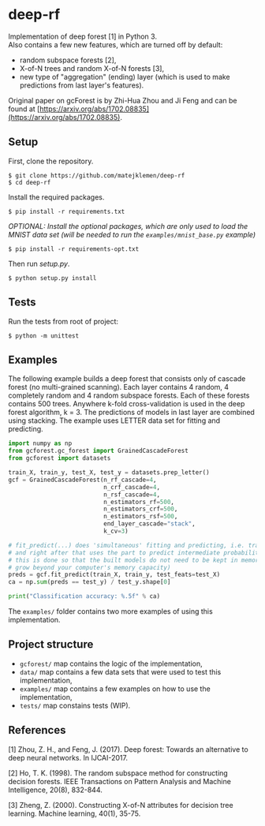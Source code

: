 # deep-rf

Implementation of deep forest \[1\] in Python 3.  
Also contains a few new features, which are turned off by default:
- random subspace forests \[2\],
- X-of-N trees and random X-of-N forests \[3\],
- new type of "aggregation" (ending) layer (which is used to make predictions
from last layer's features).

Original paper on gcForest is by Zhi-Hua Zhou and Ji Feng and can be found at
[https://arxiv.org/abs/1702.08835](https://arxiv.org/abs/1702.08835).

## Setup
First, clone the repository.  
```
$ git clone https://github.com/matejklemen/deep-rf
$ cd deep-rf
```  
Install the required packages.
```
$ pip install -r requirements.txt 
```
*OPTIONAL: Install the optional packages, which are only used to load the MNIST data set (will be
needed to run the `examples/mnist_base.py` example)*
```
$ pip install -r requirements-opt.txt
```

Then run *setup.py*.  
```
$ python setup.py install
```

## Tests

Run the tests from root of project:
```
$ python -m unittest
```

## Examples
The following example builds a deep forest that consists only of cascade forest (no
multi-grained scanning). Each layer contains 4 random, 4 completely random and 4 random
subspace forests. Each of these forests contains 500 trees. Anywhere k-fold
cross-validation is used in the deep forest algorithm, k = 3. The predictions of models
in last layer are combined using stacking. The example uses LETTER data set for fitting
and predicting.

```python
import numpy as np
from gcforest.gc_forest import GrainedCascadeForest
from gcforest import datasets

train_X, train_y, test_X, test_y = datasets.prep_letter()
gcf = GrainedCascadeForest(n_rf_cascade=4,
                           n_crf_cascade=4,
                           n_rsf_cascade=4,
                           n_estimators_rf=500,
                           n_estimators_crf=500,
                           n_estimators_rsf=500,
                           end_layer_cascade="stack",
                           k_cv=3)

# fit_predict(...) does 'simultaneous' fitting and predicting, i.e. trains a part of forest
# and right after that uses the part to predict intermediate probabilities for the built part
# this is done so that the built models do not need to be kept in memory (as they can quickly
# grow beyond your computer's memory capacity)
preds = gcf.fit_predict(train_X, train_y, test_feats=test_X)
ca = np.sum(preds == test_y) / test_y.shape[0]

print("Classification accuracy: %.5f" % ca)
```

The `examples/` folder contains two more examples of using this implementation.

## Project structure
- `gcforest/` map contains the logic of the implementation,
- `data/` map contains a few data sets that were used to test this implementation,
- `examples/` map contains a few examples on how to use the implementation,
- `tests/` map constains tests (WIP).


## References
\[1\] Zhou, Z. H., and Feng, J. (2017).
Deep forest: Towards an alternative to deep neural networks.
In IJCAI-2017. 

\[2\] Ho, T. K. (1998). 
The random subspace method for constructing decision forests.
IEEE Transactions on Pattern Analysis and Machine Intelligence, 20(8), 832-844.

\[3\] Zheng, Z. (2000).
Constructing X-of-N attributes for decision tree learning.
Machine learning, 40(1), 35-75.
